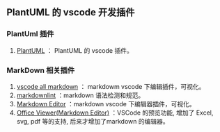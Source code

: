 ## PlantUML 的 vscode 开发插件

### PlantUml 插件

1. [PlantUML](https://marketplace.visualstudio.com/items?itemName=jebbs.plantuml) ： PlantUML 的 vscode 插件。

### MarkDown 相关插件

1. [vscode all markdown](https://marketplace.visualstudio.com/items?itemName=TobiasTao.vscode-md) ： markdowm vscode 下编辑插件，可视化。
2. [markdownlint](https://marketplace.visualstudio.com/items?itemName=DavidAnson.vscode-markdownlint) ：markdown 语法检测和规范。
3. [Markdown Editor](https://marketplace.visualstudio.com/items?itemName=zaaack.markdown-editor) ：markdown vscode 下编辑器插件，可视化。
4. [Office Viewer(Markdown Editor)](https://marketplace.visualstudio.com/items?itemName=cweijan.vscode-office) ：VSCode 的预览功能, 增加了 Excel, svg, pdf 等的支持, 后来才增加了markdown 的编辑器。
